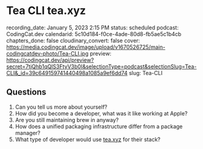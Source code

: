 # Tea CLI tea.xyz

recording_date: January 5, 2023 2:15 PM
status: scheduled
podcast: CodingCat.dev
calendarid: 5c10d184-f0ce-4ade-80d8-fb5ae5c1b4cb
chapters_done: false
cloudinary_convert: false
cover: https://media.codingcat.dev/image/upload/v1670526725/main-codingcatdev-photo/Tea-CLI.jpg
preview: https://codingcat.dev/api/preview?secret=7tjQhb1qQlS3FtyV3b0I&selectionType=podcast&selectionSlug=Tea-CLI&_id=39c649159741440498a1085a9ef6dd74
slug: Tea-CLI

## Questions

1. Can you tell us more about yourself?
2. How did you become a developer, what was it like working at Apple?
3. Are you still maintaining brew in anyway?
4. How does a unified packaging infrastructure differ from a package manager?
5. What type of developer would use [tea.xyz](http://tea.xyz) for their stack?